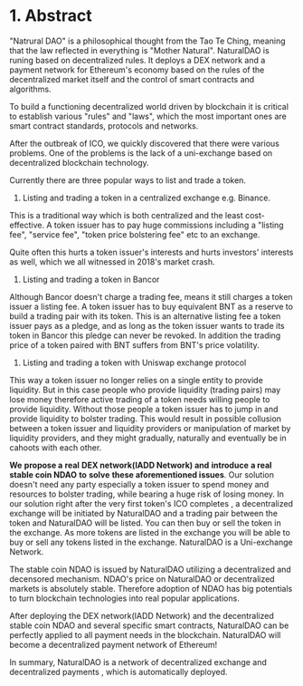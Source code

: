 # 1. Abstract

"Natrural DAO" is a philosophical thought from the Tao Te Ching, meaning that the law reflected in everything is "Mother Natural". NaturalDAO is runing based on decentralized rules. It deploys a DEX network and a payment network for Ethereum's economy based on the rules of the decentralized market itself and the control of smart contracts and algorithms.

To build a functioning decentralized world driven by blockchain it is critical to establish various "rules" and "laws", which the most important ones are smart contract standards, protocols and networks.

After the outbreak of ICO, we quickly discovered that there were various problems. One of the problems is the lack of a uni-exchange based on decentralized blockchain technology.

Currently there are three popular ways to list and trade a token.

1. Listing and trading a token in a centralized exchange e.g. Binance.

This is a traditional way which is both centralized and the least cost-effective. A token issuer has to pay huge commissions including a "listing fee", "service fee", "token price bolstering fee" etc to an exchange.

Quite often this hurts a token issuer's interests and hurts investors' interests as well, which we all witnessed in 2018's market crash.

1. Listing and trading a token in Bancor

Although Bancor doesn't charge a trading fee, means it still charges a token issuer a listing fee. A token issuer has to buy equivalent BNT as a reserve to build a trading pair with its token. This is an alternative listing fee a token issuer pays as a pledge, and as long as the token issuer wants to trade its token in Bancor this pledge can never be revoked. In addition the trading price of a token paired with BNT suffers from BNT's price volatility.

1. Listing and trading a token with Uniswap exchange protocol

This way a token issuer no longer relies on a single entity to provide liquidity. But in this case people who provide liquidity \(trading pairs\) may lose money therefore active trading of a token needs willing people to provide liquidity. Without those people a token issuer has to jump in and provide liquidity to bolster trading. This would result in possible collusion between a token issuer and liquidity providers or manipulation of market by liquidity providers, and they might gradually, naturally and eventually be in cahoots with each other.

**We** **propose a** **real** **DEX network\(IADD Network\) and** **introduce** **a real** **stable coin NDAO** **to** **solve** **these aforementioned issues**. Our solution doesn't need any party especially a token issuer to spend money and resources to bolster trading, while bearing a huge risk of losing money. In our solution right after the very first token's ICO completes , a decentralized exchange will be initiated by NaturalDAO and a trading pair between the token and NaturalDAO will be listed. You can then buy or sell the token in the exchange. As more tokens are listed in the exchange you will be able to buy or sell any tokens listed in the exchange. NaturalDAO is a Uni-exchange Network.

The stable coin NDAO is issued by NaturalDAO utilizing a decentralized and decensored mechanism. NDAO's price on NaturalDAO or decentralized markets is absolutely stable. Therefore adoption of NDAO has big potentials to turn blockchain technologies into real popular applications.

After deploying the DEX network\(IADD Network\) and the decentralized stable coin NDAO and several specific smart contracts, NaturalDAO can be perfectly applied to all payment needs in the blockchain. NaturalDAO will become a decentralized payment network of Ethereum!

In summary, NaturalDAO is a network of decentralized exchange and decentralized payments  , which is automatically deployed.

